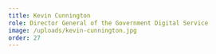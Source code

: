 ```yaml
---
title: Kevin Cunnington
role: Director General of the Government Digital Service
image: /uploads/kevin-cunnington.jpg
order: 27
---
```


